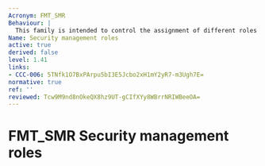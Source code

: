 ```yaml
---
Acronym: FMT_SMR
Behaviour: |
  This family is intended to control the assignment of different roles to users. The capabilities of these roles with respect to security management are described in the other families in this class.
Name: Security management roles
active: true
derived: false
level: 1.41
links:
- CCC-006: 5TNfk1O7BxPArpu5bI3E5Jcbo2xH1mY2yR7-m3Ugh7E=
normative: true
ref: ''
reviewed: Tcw9M9nd8nOkeQX8hz9UT-gCIfXYy8WBrrNRIWBeeOA=
---
```


# FMT_SMR Security management roles
